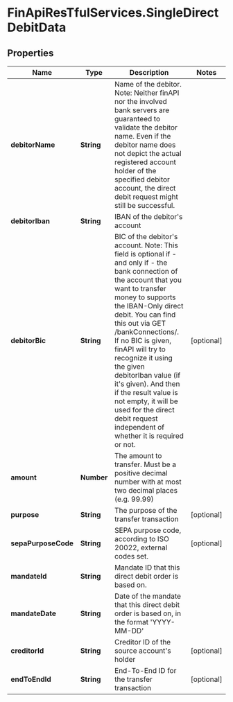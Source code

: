 # FinApiResTfulServices.SingleDirectDebitData

## Properties
Name | Type | Description | Notes
------------ | ------------- | ------------- | -------------
**debitorName** | **String** | Name of the debitor. Note: Neither finAPI nor the involved bank servers are guaranteed to validate the debitor name. Even if the debitor name does not depict the actual registered account holder of the specified debitor account, the direct debit request might still be successful. | 
**debitorIban** | **String** | IBAN of the debitor's account | 
**debitorBic** | **String** | BIC of the debitor's account. Note: This field is optional if - and only if - the bank connection of the account that you want to transfer money to supports the IBAN-Only direct debit. You can find this out via GET /bankConnections/<id>. If no BIC is given, finAPI will try to recognize it using the given debitorIban value (if it's given). And then if the result value is not empty, it will be used for the direct debit request independent of whether it is required or not. | [optional] 
**amount** | **Number** | The amount to transfer. Must be a positive decimal number with at most two decimal places (e.g. 99.99) | 
**purpose** | **String** | The purpose of the transfer transaction | [optional] 
**sepaPurposeCode** | **String** | SEPA purpose code, according to ISO 20022, external codes set. | [optional] 
**mandateId** | **String** | Mandate ID that this direct debit order is based on. | 
**mandateDate** | **String** | Date of the mandate that this direct debit order is based on, in the format 'YYYY-MM-DD' | 
**creditorId** | **String** | Creditor ID of the source account's holder | [optional] 
**endToEndId** | **String** | End-To-End ID for the transfer transaction | [optional] 


